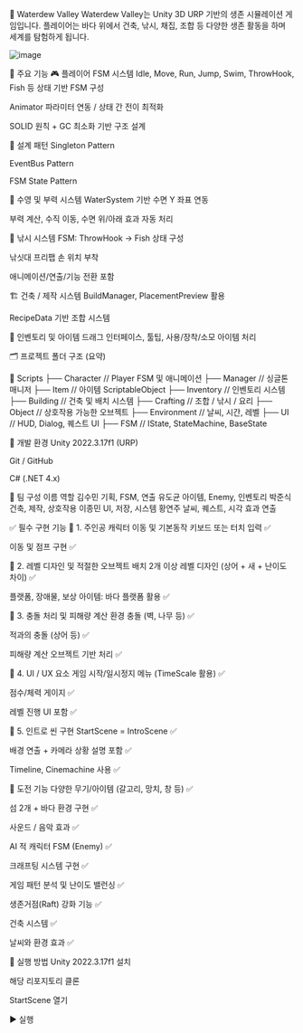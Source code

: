 
🌊 Waterdew Valley
Waterdew Valley는 Unity 3D URP 기반의 생존 시뮬레이션 게임입니다.
플레이어는 바다 위에서 건축, 낚시, 채집, 조합 등 다양한 생존 활동을 하며 세계를 탐험하게 됩니다.

![image](https://github.com/user-attachments/assets/6ebc2a27-7dfd-4e11-994d-c17ac7d3f068)


🧩 주요 기능
🎮 플레이어 FSM 시스템
Idle, Move, Run, Jump, Swim, ThrowHook, Fish 등 상태 기반 FSM 구성

Animator 파라미터 연동 / 상태 간 전이 최적화

SOLID 원칙 + GC 최소화 기반 구조 설계


🧠 설계 패턴
Singleton Pattern

EventBus Pattern

FSM State Pattern


🌊 수영 및 부력 시스템
WaterSystem 기반 수면 Y 좌표 연동

부력 계산, 수직 이동, 수면 위/아래 효과 자동 처리


🎣 낚시 시스템
FSM: ThrowHook → Fish 상태 구성

낚싯대 프리팹 손 위치 부착

애니메이션/연출/기능 전환 포함


🏗️ 건축 / 제작 시스템
BuildManager, PlacementPreview 활용

RecipeData 기반 조합 시스템


🧰 인벤토리 및 아이템
드래그 인터페이스, 툴팁, 사용/장착/소모 아이템 처리


🗂 프로젝트 폴더 구조 (요약)

📁 Scripts
├── Character        // Player FSM 및 애니메이션
├── Manager          // 싱글톤 매니저
├── Item             // 아이템 ScriptableObject
├── Inventory        // 인벤토리 시스템
├── Building         // 건축 및 배치 시스템
├── Crafting         // 조합 / 낚시 / 요리
├── Object           // 상호작용 가능한 오브젝트
├── Environment      // 날씨, 시간, 레벨
├── UI               // HUD, Dialog, 퀘스트 UI
├── FSM              // IState, StateMachine, BaseState


🧪 개발 환경
Unity 2022.3.17f1 (URP)

Git / GitHub

C# (.NET 4.x)


👥 팀 구성
이름	역할
김수민	기획, FSM, 연출
유도균	아이템, Enemy, 인벤토리
박준식	건축, 제작, 상호작용
이종민	UI, 저장, 시스템
황연주	날씨, 퀘스트, 시각 효과 연출


✅ 필수 구현 기능 
📌 1. 주인공 캐릭터 이동 및 기본동작
키보드 또는 터치 입력 ✅

이동 및 점프 구현 ✅

📌 2. 레벨 디자인 및 적절한 오브젝트 배치
2개 이상 레벨 디자인 (상어 + 새 + 난이도 차이) ✅

플랫폼, 장애물, 보상 아이템: 바다 플랫폼 활용 ✅

📌 3. 충돌 처리 및 피해량 계산
환경 충돌 (벽, 나무 등) ✅

적과의 충돌 (상어 등) ✅

피해량 계산 오브젝트 기반 처리 ✅

📌 4. UI / UX 요소
게임 시작/일시정지 메뉴 (TimeScale 활용) ✅

점수/체력 게이지 ✅

레벨 진행 UI 포함 ✅

📌 5. 인트로 씬 구현
StartScene = IntroScene ✅

배경 연출 + 카메라 상황 설명 포함 ✅

Timeline, Cinemachine 사용 ✅


🏁 도전 기능 
다양한 무기/아이템 (갈고리, 망치, 창 등) ✅

섬 2개 + 바다 환경 구현 ✅

사운드 / 음악 효과 ✅

AI 적 캐릭터 FSM (Enemy) ✅

크래프팅 시스템 구현 ✅

게임 패턴 분석 및 난이도 밸런싱 ✅

생존거점(Raft) 강화 기능 ✅

건축 시스템 ✅

날씨와 환경 효과 ✅


🚀 실행 방법
Unity 2022.3.17f1 설치

해당 리포지토리 클론

StartScene 열기

▶️ 실행

